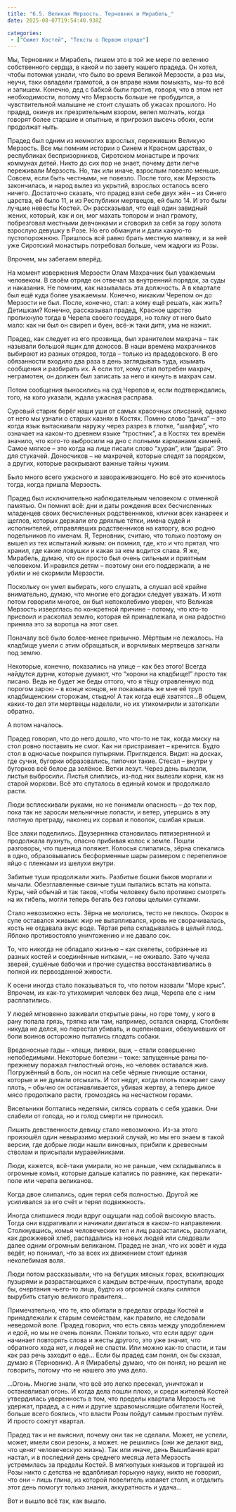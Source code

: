 ```yaml
---
title: "6.5. Великая Мерзость. Терновник и Мирабель_"
date: 2025-08-07T19:54:40.938Z

categories:
 - ["Сюжет Костей", "Тексты о Первом отряде"]
---
```


Мы, Терновник и Мирабель, пишем это в той же мере по велению
собственного сердца, в какой и по завету нашего прадеда. Он хотел, чтобы
потомки узнали, что было во время Великой Мерзости, а раз мы, неучи,
таки овладели грамотой, а он вправе нами помыкать, мы-то всё и запишем.
Конечно, дед с бабкой были против, говоря, что в этом нет необходимости,
потому что Мерзость больше не пробудится, а чувствительной малышне не
стоит слушать об ужасах прошлого. Но прадед, окинув их презрительным
взором, велел молчать, когда говорят более старшие и опытные, и
пригрозил высечь обоих, если продолжат ныть.

Прадед был одним из немногих взрослых, переживших Великую Мерзость. Все
мы помним истории о Синем и Красном царствах, о республиках
беспризорников, Сиротском монастыре и прочих коммунах детей. Никто до
сих пор не знает, почему дети легче переживали Мерзость. Но, так или
иначе, взрослым повезло меньше. Совсем, если быть честными, не повезло.
После того, как Мерзость закончилась, и народ вылез из укрытий, взрослых
осталось всего ничего. Достаточно сказать, что прадед взял себе двух жён
– из Синего царства, ей было 11, и из Республики мертвецов, ей было 14.
И это были лучшие невесты Костей. Он рассказывал, что ещё один завидный
жених, который, как и он, мог махать топором и знал грамоту, побрезговал
местными девчонками и сговорил за себя за гору золота взрослую девушку в
Розе. Но его обманули и дали какую-то пустопорожнюю. Пришлось всё равно
брать местную малявку, и за неё уже Сиротский монастырь потребовал
больше, чем жадюги из Розы.

Впрочем, мы забегаем вперёд.

На момент извержения Мерзости Олам Махрачник был уважаемым человеком. В
своём отряде он отвечал за внутренний порядок, за суды и наказания. Не
помним, как называлась эта должность. А в квартале был ещё куда более
уважаемым. Конечно, никаким Черепом он до Мерзости не был. После,
конечно, стал: а кому ещё решать, как жить? Детишкам? Конечно,
рассказывал прадед, Красное царство пропихнуло тогда в Черепа своего
государя, но толку от него было мало: как ни был он свиреп и буен, всё-ж
таки дитя, ума не нажил.

Прадед, как следует из его прозвища, был хранителем махрача – так
называли большой ящик для доносов. В наши времена махрачников выбирают
из разных отрядов, тогда – только из прадедовского. В его обязанности
входило два раза в день заглядывать туда, изымать сообщения и разбирать
их. А если тот, кому стал потребен махрач, неграмотен, он должен был
записать за него и кинуть в махрач сам.

Потом сообщения выносились на суд Черепов и, если подтверждались, того,
на кого указали, ждала ужасная расправа.

Суровый старик берёг наши уши от самых красочных описаний, однако от
него мы узнали о старых казнях в Костях. Помню слово “дачка” – это когда
язык вытаскивали наружу через разрез в глотке, “шалфир”, что означает на
каком-то древнем языке “тростник”, а в Костях тех времён значило, что
кого-то выбросили на дно с полными карманами камней. Самое мягкое – это
когда на лице писали слово “хуран”, или “дыра”. Это для стукачей.
Доносчиков – не махрачей, которые следят за порядком, а других, которые
раскрывают важные тайны чужим.

Было много всего ужасного и завораживающего. Но всё это кончилось тогда,
когда пришла Мерзость.

Прадед был исключительно наблюдательным человеком с отменной памятью. Он
помнил всё: дни и даты рождения всех бесчисленных младенцев своих
бесчисленных родственников, клички всех канареек и щеглов, которых
держали его дряхлые тётки, имена судей и исполнителей, отправлявших
родственников на каторгу, всю родню подельников по именам. Я, Терновник,
считаю, что только поэтому он вышел из тех испытаний живым: он помнил,
где, кто и что прятал, что хранил, где какие ловушки и какая за кем
водится слава. Я же, Мирабель, думаю, что он просто был очень сильным и
приятным человеком. И нравился детям – поэтому они его поддержали, а не
убили и не скормили Мерзости.

Поскольку он умел выбирать, кого слушать, а слушал всё крайне
внимательно, думаю, что многие его догадки следует уважать. И хотя потом
говорили многое, он был непоколебимо уверен, что Великая Мерзость
изверглась по конкретной причине – потому, что кто-то присвоил и
раскопал землю, которая ей принадлежала, и она радостно приняла это за
воротца на этот свет.

Поначалу всё было более-менее привычно. Мёртвым не лежалось. На кладбище
умели с этим обращаться, и ворчливых мертвецов загнали под землю.

Некоторые, конечно, показались на улице – как без этого! Всегда найдутся
дурни, которые думают, что “хорони на кладбище!” просто так писано. Ведь
не будет же беды оттого, что я тёщу отравленную под порогом зарою – в
конце концов, не показывать же мне её труп кладбищенским сторожам,
стыдно! А так когда ещё хватятся…В общем, каких-то дел эти мертвецы
наделали, но их утихомирили и затолкали обратно.

А потом началось.

Прадед говорил, что до него дошло, что что-то не так, когда миску на
стол ровно поставить не смог. Как ни пристраивает – кренится. Будто стол
в одночасье покрылся пупырями. Пригляделся. Видит: на досках, где сучки,
бугорки образовались, пипочки такие. Стесал – внутри у бугорков всё
белое да зелёное. Ветки лезут. Через день вылезли, листья выбросили.
Листья слиплись, из-под них вылезли корни, как на старой моркови. Всё
это спуталось в единый комок и продолжало расти.

Люди всплескивали руками, но не понимали опасность – до тех пор, пока
так не заросли мельничные лопасти, и ветер, упершись в эту плотную
преграду, наконец их сорвал и поволок, сшибая крыши.

Все злаки поделились. Двузернянка становилась пятизернянкой и продолжала
пухнуть, опасно прибивая колос к земле. Пошли разговоры, что пшеница
поляжет. Колосья слипались, зёрна спекались в одно, образовывались
бесформенные шары размером с перепелиное яйцо с пленками из шелухи
внутри.

Забитые туши продолжали жить. Разбитые бошки быков моргали и мычали.
Обезглавленные свиные туши пытались встать на копыта. Куры, чей обычай и
так таков, чтобы человеку было противно смотреть на их гибель, могли
теперь бегать без головы целыми сутками.

Стало невозможно есть. Зёрна не мололись, тесто не пеклось. Окорок в
супе оставался живым: жир не вытапливался, кровь не сворачивалась, кость
не отдавала вкус воде. Тёртая репа складывалась в целый плод. Яблоко
противостояло уничтожению и не давало сок.

То, что никогда не обладало жизнью – как скелеты, собранные из разных
костей и соединённые нитками, – не оживало. Зато чучела зверей, сушёные
бабочки и прочие существа восстанавливались в полной их первозданной
живости.

К осени иногда стало показываться то, что потом назвали “Море крыс”.
Впрочем, их как-то утихомирил человек без лица, Черепа еле с ним
расплатились.

У людей мгновенно заживали открытые раны, но горе тому, у кого в рану
попала грязь, тряпка или там, например, остался снаряд. Столбняк никуда
не делся, но перестал убивать, и оцепеневших, обезумевших от боли воинов
осторожно пытались глодать собаки.

Вредоносные гады – клещи, пиявки, вши, – стали совершенно непобедимыми.
Некоторые болезни – тоже: запущенные раны по-прежнему поражал гнилостный
огонь, но человек оставался жив. Погружённый в боль, он носил на себе
чёрные гниющие останки, которые и не думали отсыхать. И тот недуг, когда
плоть пожирает саму плоть, – обычно он останавливается, убивая жертву, а
теперь дикое мясо продолжало расти, громоздясь на несчастном горами.

Висельники болтались неделями, силясь сорвать с себя удавки. Они слабели
от голода, но и голод смерти не приносил.

Лишить девственности девицу стало невозможно. Из-за этого произошёл один
невыразимо мерзкий случай, но мы его знаем в такой версии, где добрые
люди нашли виновных, прибили к древесным стволам и присыпали
муравейниками.

Люди, кажется, всё-таки умирали, но не раньше, чем складывались в
огромные комья, которые дальше катались по равнине, как перекати-поле
или черепа великанов.

Когда двое слипались, один терял себя полностью. Другой же усиливался за
его счёт и терял подвижность.

Иногда слипшиеся люди вдруг ощущали над собой высокую власть. Тогда они
вздрагивали и начинали двигаться в каком-то направлении. Столкнувшись,
комья человеческих тел и лиц разрастались, распухали, как дрожжевой
хлеб, распадались на новых людей или следовали далее одним огромным
великаном. Прадед не знал, что их зовёт и куда ведёт, но понимал, что за
всех их движением стоит единая неколебимая воля.

Люди потом рассказывали, что на бегущих мясных горах, вскипающих
пузырями и разрастающихся с каждым встречным, проступали, вроде бы,
очертания чьего-то лица, будто из огромной скалы силятся вырубить статую
великого правителя…

Примечательно, что те, кто обитали в пределах ограды Костей и
принадлежали к старым семействам, как правило, не следовали неведомой
воле. Прадед говорил, что есть связь между уподоблением и едой, но мы не
очень поняли. Поняли только, что если вдруг один начинает повторять
слова и жесты другого, это уже значит, что обратного хода нет, и людей
не спасти. Или можно как-то спасти, и там как раз речь заходит о еде…
Если бы прадед сам понял, он бы сказал, думаю я (Терновник). А я
(Мирабель) думаю, что он понял, но решил не говорить, потому что не
нашего это ума дело.

…Огонь. Многие знали, что всё это легко пресекал, уничтожал и
останавливал огонь. И когда дела пошли плохо, и среди жителей Костей
утвердилась уверенность в том, что пределы квартала Мерзость не удержат,
прадед, а с ним и другие здравомыслящие обитатели Костей, больше всего
боялись, что власти Розы пойдут самым простым путём. И просто сожгут
квартал.

Прадед так и не выяснил, почему они так не сделали. Может, не успели,
может, имели свои резоны, а может. не решились (они же делают вид, что
ценят человеческую жизнь). Так или иначе, день Вышибания врат настал, и
в последний день среднего месяца лета Мерзость устремилась за пределы
Костей. В мягкопузых князьков и торгашей из Розы никто с детства не
вдалбливал горькую науку, никто не говорил, что они – лишь глина, из
которой повелитель изваяет столп, и отдалить этот день помогут только
знания, аккуратность и удача…

Вот и вышло всё так, как вышло.
